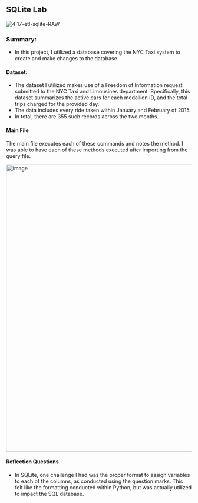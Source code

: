 ## SQLite Lab

![4 17-etl-sqlite-RAW](https://github.com/nogibjj/sqlite-lab/assets/58792/b39b21b4-ccb4-4cc4-b262-7db34492c16d)



### Summary:

* In this project, I utilized a database covering the NYC Taxi system to create and make changes to the database.


#### Dataset:

* The dataset I utilized makes use of a Freedom of Information request submitted to the NYC Taxi and Limousines department. Specifically, this dataset summarizes the active cars for each medallion ID, and the total trips charged for the provided day.
* The data includes every ride taken within January and February of 2015.
* In total, there are 355 such records across the two months.

#### Main File
The main file executes each of these commands and notes the method. I was able to have each of these methods executed after importing from the query file.

<img width="776" alt="image" src="https://github.com/user-attachments/assets/2baf2dce-3cd5-4878-974c-d291cc69b607">





#### Reflection Questions

* In SQLite, one challenge I had was the proper format to assign variables to each of the columns, as conducted using the question marks. This felt like the formatting conducted within Python, but was actually utilized to impact the SQL database.




